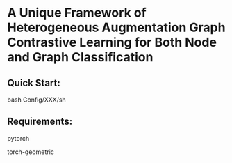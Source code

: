 # A Unique Framework of Heterogeneous Augmentation Graph Contrastive Learning for Both Node and Graph Classification

## Quick Start:

bash Config/XXX/sh

## Requirements:
pytorch

torch-geometric

